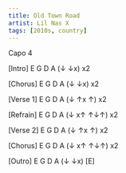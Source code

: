 ```yaml
---
title: Old Town Road
artist: Lil Nas X
tags: [2010s, country]
---
```

Capo 4

[Intro] E G D A (↓ ↓x) x2

[Chorus] E G D A (↓ ↓x) x2
 
[Verse 1] E G D A (↓  ↑x  ↑) x2

[Refrain] E G D A (↓ x↑ ↑↓↑) x2

[Verse 2] E G D A (↓  ↑x  ↑) x2

[Chorus] E G D A (↓ x↑ ↑↓↑) x2

[Outro] E G D A (↓ ↓x) [E]